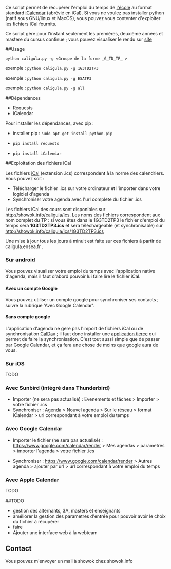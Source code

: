 Ce script permet de récupérer l'emploi du temps de [l'école](http://caligula.ensea.fr) au format standard [iCalendar](http://fr.wikipedia.org/wiki/ICalendar) (abrévié en iCal). Si vous ne voulez pas installer python (natif sous GNU/linux et MacOS), vous pouvez vous contenter d'exploiter les fichiers iCal fournits.

Ce script gère pour l'instant seulement les premières, deuxième années et mastere du cursus continue ; vous pouvez visualiser le rendu sur [site](http://showok.info/caligula)


##Usage


`python caligula.py -g <Groupe de la forme _G_TD_TP_ > `

exemple : `python caligula.py -g 1G3TD2TP3`

exemple : `python caligula.py -g ESATP3`

exemple : `python caligula.py -g all`

##Dépendances

* Requests 
* iCalendar

Pour installer les dépendances, avec pip :

* installer pip : `sudo apt-get install python-pip`

* `pip install requests`

* `pip install iCalendar`


##Exploitation des fichiers iCal

Les fichiers [iCal](http://en.wikipedia.org/wiki/ICalendar) (extension .ics) correspondent à la norme des calendriers. Vous pouvez soit :
* Télécharger le fichier .ics sur votre ordinateur et l'importer dans votre logiciel d'agenda
* Synchroniser votre agenda avec l'url complete du fichier .ics

Les fichiers iCal des cours sont disponibles sur http://showok.info/caligula/ics. Les noms des fichiers correspondent aux nom complet du TP : si vous êtes dans le 1G3TD2TP3 le fichier d'emploi du temps sera **1G3TD2TP3.ics** et sera téléchargeable (et synchronisable) sur http://showok.info/caligula/ics/1G3TD2TP3.ics

Une mise à jour tous les jours à minuit est faite sur ces fichiers à partir de caligula.ensea.fr .

### Sur android

Vous pouvez visualiser votre emploi du temps avec l'application native d'agenda, mais il faut d'abord pouvoir lui faire lire le fichier iCal.

#### Avec un compte Google

Vous pouvez utiliser un compte google pour synchroniser ses contacts ; suivre la rubrique 'Avec Google Calendar'.

#### Sans compte google

L'application d'agenda ne gère pas l'import de fichiers iCal ou de synchronisation [CalDav](http://fr.wikipedia.org/wiki/CalDAV) ; il faut donc installer une [application tierce](https://play.google.com/store/apps/details?id=org.kc.and.ical&hl=fr) qui permet de faire la synchronisation. C'est tout aussi simple que de passer par Google Calendar, et ça fera une chose de moins que google aura de vous.

### Sur iOS

TODO

### Avec Sunbird (intégré dans Thunderbird)

* Importer (ne sera pas actualisé) : Evenements et tâches > Importer > votre fichier .ics 
* Synchroniser : Agenda > Nouvel agenda > Sur le réseau > format iCalendar > url correspondant à votre emploi du temps

### Avec Google Calendar

* Importer le fichier (ne sera pas actualisé) :  https://www.google.com/calendar/render > Mes agendas > parametres > importer l'agenda > votre fichier .ics 

* Synchroniser : https://www.google.com/calendar/render > Autres agenda > ajouter par url > url correspondant à votre emploi du temps

### Avec Apple Calendar

TODO

##TODO

* gestion des alternants, 3A, masters et enseignants
* améliorer la gestion des parametres d'entrée pour pouvoir avoir le choix du fichier à récupérer
* faire
* Ajouter une interface web à la webteam


## Contact 

Vous pouvez m'envoyer un mail à showok chez showok.info


